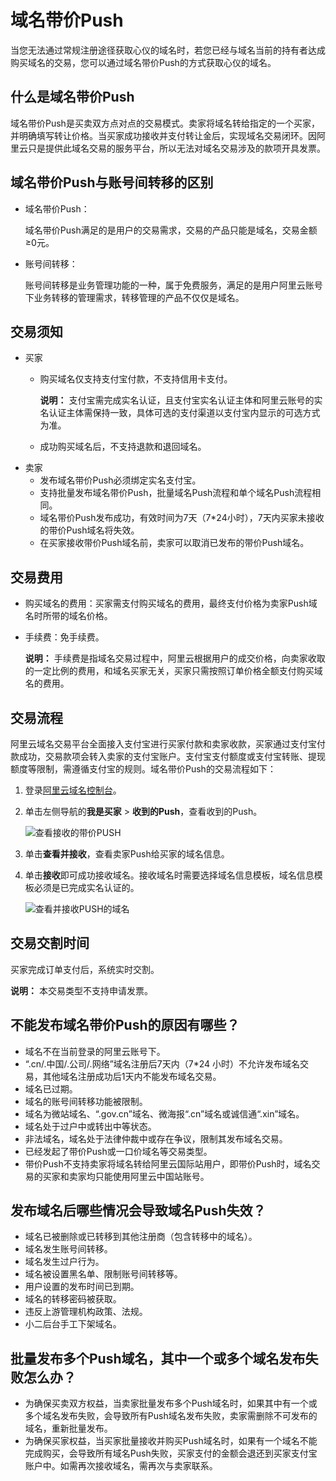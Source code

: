 # 域名带价Push

当您无法通过常规注册途径获取心仪的域名时，若您已经与域名当前的持有者达成购买域名的交易，您可以通过域名带价Push的方式获取心仪的域名。

## 什么是域名带价Push

域名带价Push是买卖双方点对点的交易模式。卖家将域名转给指定的一个买家，并明确填写转让价格。当买家成功接收并支付转让金后，实现域名交易闭环。因阿里云只是提供此域名交易的服务平台，所以无法对域名交易涉及的款项开具发票。

## 域名带价Push与账号间转移的区别

-   域名带价Push：

    域名带价Push满足的是用户的交易需求，交易的产品只能是域名，交易金额≥0元。

-   账号间转移：

    账号间转移是业务管理功能的一种，属于免费服务，满足的是用户阿里云账号下业务转移的管理需求，转移管理的产品不仅仅是域名。


## 交易须知

-   买家
    -   购买域名仅支持支付宝付款，不支持信用卡支付。

        **说明：** 支付宝需完成实名认证，且支付宝实名认证主体和阿里云账号的实名认证主体需保持一致，具体可选的支付渠道以支付宝内显示的可选方式为准。

    -   成功购买域名后，不支持退款和退回域名。
-   卖家
    -   发布域名带价Push必须绑定实名支付宝。
    -   支持批量发布域名带价Push，批量域名Push流程和单个域名Push流程相同。
    -   域名带价Push发布成功，有效时间为7天（7\*24小时），7天内买家未接收的带价Push域名将失效。
    -   在买家接收带价Push域名前，卖家可以取消已发布的带价Push域名。

## 交易费用

-   购买域名的费用：买家需支付购买域名的费用，最终支付价格为卖家Push域名时所带的域名价格。
-   手续费：免手续费。

    **说明：** 手续费是指域名交易过程中，阿里云根据用户的成交价格，向卖家收取的一定比例的费用，和域名买家无关，买家只需按照订单价格全额支付购买域名的费用。


## 交易流程

阿里云域名交易平台全面接入支付宝进行买家付款和卖家收款，买家通过支付宝付款成功，交易款项会转入卖家的支付宝账户。支付宝支付额度或支付宝转账、提现额度等限制，需遵循支付宝的规则。域名带价Push的交易流程如下：

1.  登录[阿里云域名控制台](https://dc.console.aliyun.com/next/index#/domain/list/all-domain)。
2.  单击左侧导航的**我是买家** \> **收到的Push**，查看收到的Push。

    ![查看接收的带价PUSH](https://static-aliyun-doc.oss-cn-hangzhou.aliyuncs.com/assets/img/zh-CN/9167480061/p169455.png)

3.  单击**查看并接收**，查看卖家Push给买家的域名信息。
4.  单击**接收**即可成功接收域名。接收域名时需要选择域名信息模板，域名信息模板必须是已完成实名认证的。

    ![查看并接收PUSH的域名](https://static-aliyun-doc.oss-cn-hangzhou.aliyuncs.com/assets/img/zh-CN/9167480061/p169457.png)


## 交易交割时间

买家完成订单支付后，系统实时交割。

**说明：** 本交易类型不支持申请发票。

## 不能发布域名带价Push的原因有哪些？

-   域名不在当前登录的阿里云账号下。
-   “.cn/.中国/.公司/.网络”域名注册后7天内（7\*24 小时）不允许发布域名交易，其他域名注册成功后1天内不能发布域名交易。
-   域名已过期。
-   域名的账号间转移功能被限制。
-   域名为微站域名、“.gov.cn”域名、微海报“.cn”域名或诚信通“.xin”域名。
-   域名处于过户中或转出中等状态。
-   非法域名，域名处于法律仲裁中或存在争议，限制其发布域名交易。
-   已经发起了带价Push或一口价域名等交易类型。
-   带价Push不支持卖家将域名转给阿里云国际站用户，即带价Push时，域名交易的买家和卖家均只能使用阿里云中国站账号。

## 发布域名后哪些情况会导致域名Push失效？

-   域名已被删除或已转移到其他注册商（包含转移中的域名）。
-   域名发生账号间转移。
-   域名发生过户行为。
-   域名被设置黑名单、限制账号间转移等。
-   用户设置的发布时间已到期。
-   域名的转移密码被获取。
-   违反上游管理机构政策、法规。
-   小二后台手工下架域名。

## 批量发布多个Push域名，其中一个或多个域名发布失败怎么办？

-   为确保买卖双方权益，当卖家批量发布多个Push域名时，如果其中有一个或多个域名发布失败，会导致所有Push域名发布失败，卖家需删除不可发布的域名，重新批量发布。
-   为确保买家权益，当买家批量接收并购买Push域名时，如果有一个域名不能完成购买，会导致所有域名Push失败，买家支付的金额会退还到买家支付宝账户中。如需再次接收域名，需再次与卖家联系。

